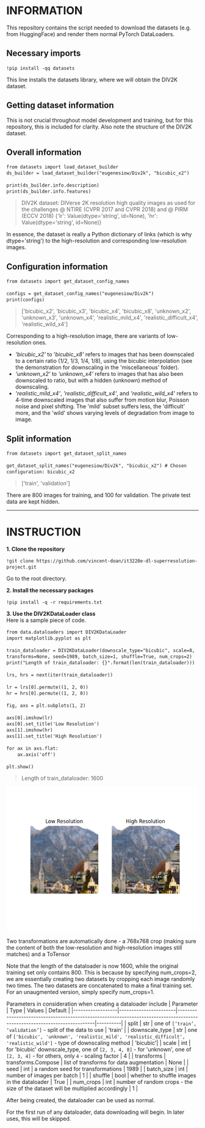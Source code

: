 # INFORMATION

This repository contains the script needed to download the datasets (e.g. from HuggingFace) and render them normal PyTorch DataLoaders.

## Necessary imports
```
!pip install -qq datasets
```
This line installs the datasets library, where we will obtain the DIV2K dataset.

## Getting dataset information
This is not crucial throughout model development and training, but for this repository, this is included for clarity. Also note the structure of the DIV2K dataset.
## Overall information
```
from datasets import load_dataset_builder
ds_builder = load_dataset_builder("eugenesiow/Div2k", "bicubic_x2")

print(ds_builder.info.description)
print(ds_builder.info.features)
```

> DIV2K dataset: DIVerse 2K resolution high quality images as used for the challenges @ NTIRE (CVPR 2017 and 
CVPR 2018) and @ PIRM (ECCV 2018)
> {'lr': Value(dtype='string', id=None), 'hr': Value(dtype='string', id=None)}

In essence, the dataset is really a Python dictionary of links (which is why dtype='string') to the high-resolution and corresponding low-resolution images.

## Configuration information
```
from datasets import get_dataset_config_names

configs = get_dataset_config_names("eugenesiow/Div2k")
print(configs)
```

> ['bicubic_x2', 'bicubic_x3', 'bicubic_x4', 'bicubic_x8', 'unknown_x2', 'unknown_x3', 'unknown_x4', 'realistic_mild_x4', 'realistic_difficult_x4', 'realistic_wild_x4']

Corresponding to a high-resolution image, there are variants of low-resolution ones.
* *'bicubic_x2'* to '*bicubic_x8'* refers to images that has been downscaled to a certain ratio (1/2, 1/3, 1/4, 1/8), using the bicubic interpolation (see the demonstration for downscaling in the 'miscellaneous' folder).
* *'unknown_x2'* to *'unknown_x4'* refers to images that has also been downscaled to ratio, but with a hidden (unknown) method of downscaling.
* *'realistic_mild_x4'*, *'realistic_difficult_x4'*, and *'realistic_wild_x4'* refers to 4-time downscaled images that also suffer from motion blur, Poisson noise and pixel shifting. The 'mild' subset suffers less, the 'difficult' more, and the 'wild' shows varying levels of degradation from image to image.

## Split information
```
from datasets import get_dataset_split_names

get_dataset_split_names("eugenesiow/Div2k", "bicubic_x2") # Chosen configuration: bicubic_x2
```

> ['train', 'validation']

There are 800 images for training, and 100 for validation. The private test data are kept hidden.

---
# INSTRUCTION

**1. Clone the repository**
```
!git clone https://github.com/vincent-doan/it3220e-dl-superresolution-project.git
```
Go to the root directory.

**2. Install the necessary packages**
```
!pip install -q -r requirements.txt
```

**3. Use the DIV2KDataLoader class**</br>
Here is a sample piece of code.
```
from data.dataloaders import DIV2KDataLoader
import matplotlib.pyplot as plt

train_dataloader = DIV2KDataLoader(downscale_type="bicubic", scale=8, transforms=None, seed=1989, batch_size=1, shuffle=True, num_crops=2)
print("Length of train_dataloader: {}".format(len(train_dataloader)))

lrs, hrs = next(iter(train_dataloader))

lr = lrs[0].permute((1, 2, 0))
hr = hrs[0].permute((1, 2, 0))

fig, axs = plt.subplots(1, 2)

axs[0].imshow(lr)
axs[0].set_title('Low Resolution')
axs[1].imshow(hr)
axs[1].set_title('High Resolution')

for ax in axs.flat:
    ax.axis('off')

plt.show()
```

> Length of train_dataloader: 1600

![alt text](figure.png "Sample image from DataLoader")

Two transformations are automatically done - a 768x768 crop (making sure the content of both the low-resolution and high-resolution images still matches) and a ToTensor

Note that the length of the dataloader is now 1600, while the original training set only contains 800. This is because by specifying num_crops=2, we are essentially creating two datasets by cropping each image randomly two times. The two datasets are concatenated to make a final training set. For an unaugmented version, simply specify num_crops=1.

Parameters in consideration when creating a dataloader include
| Parameter        | Type                  | Values                                                                                                                   | Default  |
|------------------|-----------------------|--------------------------------------------------------------------------------------------------------------------------|----------|
| split            | str                   | one of `[‘train’, ‘validation’]` - split of the data to use                                                              | 'train'  |
| downscale_type   | str                   | one of `['bicubic', 'unknown', 'realistic_mild', 'realistic_difficult', 'realistic_wild']` - type of downscaling method  | 'bicubic'|
| scale            | int                   | for 'bicubic' downscale_type, one of `[2, 3, 4, 8]` - for 'unknown', one of `[2, 3, 4]` - for others, only `4` - scaling factor | 4 |
| transforms       | transforms.Compose    | list of transforms for data augmentation                                                                                 | None     |
| seed             | int                   | a random seed for transformations                                                                                        | 1989     |
| batch_size       | int                   | number of images per batch                                                                                               | 1        |
| shuffle          | bool                  | whether to shuffle images in the dataloader                                                                              | True     |
| num_crops        | int                   | number of random crops - the size of the dataset will be multiplied accordingly                                          | 1        |

After being created, the dataloader can be used as normal.

For the first run of any dataloader, data downloading will begin. In later uses, this will be skipped.
